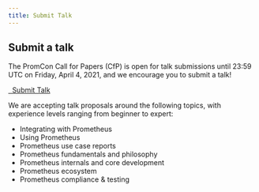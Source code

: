 ```yaml
---
title: Submit Talk
---
```


## Submit a talk

The PromCon Call for Papers (CfP) is open for talk submissions until 23:59 UTC on
Friday, April 4, 2021, and we encourage you to submit a talk!

<a class="btn btn-default btn-lg" href="https://docs.google.com/forms/d/1mKYcdSIw02Dq_uP2gKOiHoOnOQr4W5jwXqdT_Zsk41Y/viewform?edit_requested=true" target="_blank" role="button">
  <i class="fa fa-commenting"></i>&nbsp;&nbsp;Submit Talk
</a>

We are accepting talk proposals around the following topics, with experience
levels ranging from beginner to expert:

* Integrating with Prometheus
* Using Prometheus
* Prometheus use case reports
* Prometheus fundamentals and philosophy
* Prometheus internals and core development
* Prometheus ecosystem
* Prometheus compliance & testing

